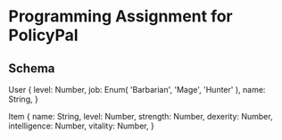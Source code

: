 # Programming Assignment for PolicyPal

## Schema

User {
  level: Number,
  job: Enum( 'Barbarian', 'Mage', 'Hunter' ),
  name: String,
}


Item {
  name: String,
  level: Number,
  strength: Number,
  dexerity: Number,
  intelligence: Number,
  vitality: Number,
}
